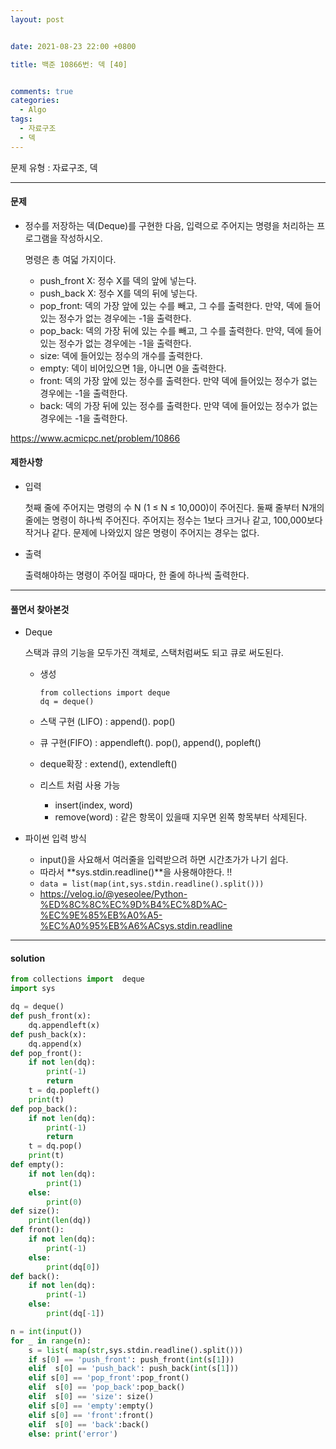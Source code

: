 ```yaml
---
layout: post


date: 2021-08-23 22:00 +0800

title: 백준 10866번: 덱 [40] 


comments: true
categories: 
  - Algo
tags: 
  - 자료구조
  - 덱
---
```




문제 유형 : 자료구조, 덱

---

#### 문제

- 정수를 저장하는 덱(Deque)를 구현한 다음, 입력으로 주어지는 명령을 처리하는 프로그램을 작성하시오.

  명령은 총 여덟 가지이다.

  - push_front X: 정수 X를 덱의 앞에 넣는다.
  - push_back X: 정수 X를 덱의 뒤에 넣는다.
  - pop_front: 덱의 가장 앞에 있는 수를 빼고, 그 수를 출력한다. 만약, 덱에 들어있는 정수가 없는 경우에는 -1을 출력한다.
  - pop_back: 덱의 가장 뒤에 있는 수를 빼고, 그 수를 출력한다. 만약, 덱에 들어있는 정수가 없는 경우에는 -1을 출력한다.
  - size: 덱에 들어있는 정수의 개수를 출력한다.
  - empty: 덱이 비어있으면 1을, 아니면 0을 출력한다.
  - front: 덱의 가장 앞에 있는 정수를 출력한다. 만약 덱에 들어있는 정수가 없는 경우에는 -1을 출력한다.
  - back: 덱의 가장 뒤에 있는 정수를 출력한다. 만약 덱에 들어있는 정수가 없는 경우에는 -1을 출력한다.

https://www.acmicpc.net/problem/10866

#### 제한사항

- 입력

  첫째 줄에 주어지는 명령의 수 N (1 ≤ N ≤ 10,000)이 주어진다. 둘째 줄부터 N개의 줄에는 명령이 하나씩 주어진다. 주어지는 정수는 1보다 크거나 같고, 100,000보다 작거나 같다. 문제에 나와있지 않은 명령이 주어지는 경우는 없다.

- 출력

  출력해야하는 명령이 주어질 때마다, 한 줄에 하나씩 출력한다.



---

#### 풀면서 찾아본것

- Deque

  스택과 큐의 기능을 모두가진 객체로, 스택처럼써도 되고 큐로 써도된다. 

  - 생성

    ```
    from collections import deque
    dq = deque()
    ```

  - 스택 구현 (LIFO) : append(). pop()

  - 큐 구현(FIFO) : appendleft(). pop(), append(), popleft()

  - deque확장 : extend(), extendleft()

  - 리스트 처럼 사용 가능 

    - insert(index, word)
    - remove(word) : 같은 항목이 있을때 지우면 왼쪽 항목부터 삭제된다. 

    


- 파이썬 입력 방식 
  - input()을 사요해서 여러줄을 입력받으려 하면 시간초가가 나기 쉽다. 
  - 따라서 **sys.stdin.readline()**을 사용해야한다. !!
  - `data = list(map(int,sys.stdin.readline().split()))`
  - https://velog.io/@yeseolee/Python-%ED%8C%8C%EC%9D%B4%EC%8D%AC-%EC%9E%85%EB%A0%A5-%EC%A0%95%EB%A6%ACsys.stdin.readline

---



#### solution

```python
from collections import  deque
import sys

dq = deque()
def push_front(x):
    dq.appendleft(x)
def push_back(x):
    dq.append(x)
def pop_front():
    if not len(dq):
        print(-1)
        return
    t = dq.popleft()
    print(t)
def pop_back():
    if not len(dq):
        print(-1)
        return
    t = dq.pop()
    print(t)
def empty():
    if not len(dq):
        print(1)
    else:
        print(0)
def size():
    print(len(dq))
def front():
    if not len(dq):
        print(-1)
    else:
        print(dq[0])
def back():
    if not len(dq):
        print(-1)
    else:
        print(dq[-1])

n = int(input())
for _ in range(n):
    s = list( map(str,sys.stdin.readline().split()))
    if s[0] == 'push_front': push_front(int(s[1]))
    elif  s[0] == 'push_back': push_back(int(s[1]))
    elif s[0] == 'pop_front':pop_front()
    elif  s[0] == 'pop_back':pop_back()
    elif  s[0] == 'size': size()
    elif s[0] == 'empty':empty()
    elif s[0] == 'front':front()
    elif  s[0] == 'back':back()
    else: print('error')

```



 